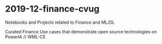 # 2019-12-finance-cvug
Notebooks and Projects related to Finance and ML/DL

Curated Finance Use cases that demonstrate open source technologies on PowerIA // WML-CE

